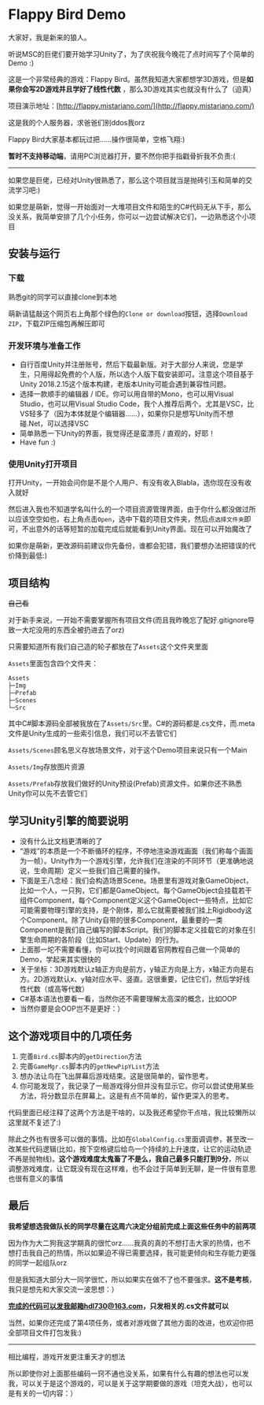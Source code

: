 # Flappy Bird Demo


大家好，我是新来的狼人。

听说MSC的巨佬们要开始学习Unity了，为了庆祝我今晚花了点时间写了个简单的Demo :)

这是一个非常经典的游戏：Flappy Bird。虽然我知道大家都想学3D游戏，但是**如果你会写2D游戏并且学好了线性代数** ，那么3D游戏其实也就没有什么了（迫真）

项目演示地址：[http://flappy.mistariano.com/](http://flappy.mistariano.com/)

这是我的个人服务器，求爸爸们别ddos我orz

Flappy Bird大家基本都玩过把……操作很简单，空格飞翔:)

**暂时不支持移动端**，请用PC浏览器打开，要不然你把手指戳骨折我不负责:(

---

如果您是巨佬，已经对Unity很熟悉了，那么这个项目就当是抛砖引玉和简单的交流学习吧:)

如果您是萌新，觉得一开始面对一大堆项目文件和陌生的C#代码无从下手，那么没关系，我简单安排了几个小任务，你可以一边尝试解决它们，一边熟悉这个小项目

## 安装与运行

### 下载

熟悉git的同学可以直接clone到本地

萌新请猛敲这个网页右上角那个绿色的`Clone or download`按钮，选择`Download ZIP`，下载ZIP压缩包再解压即可

### 开发环境与准备工作

* 自行百度Unity并注册账号，然后下载最新版。对于大部分人来说，您是学生，只用得起免费的个人版，所以选个人版下载安装即可。注意这个项目基于Unity 2018.2.15这个版本构建，老版本Unity可能会遇到兼容性问题。
* 选择一款顺手的编辑器 / IDE。你可以用自带的Mono，也可以用Visual Studio，也可以用Visual Studio Code，我个人推荐后两个。尤其是VSC，比VS轻多了（因为本体就是个编辑器……），如果你只是想写Unity而不想碰.Net，可以选择VSC
* 简单熟悉一下Unity的界面，我觉得还是蛮漂亮 / 直观的，好耶！
* Have fun :)

### 使用Unity打开项目

打开Unity，一开始会问你是不是个人用户、有没有收入Blabla，选你现在没有收入就好

然后进入我也不知道学名叫什么的一个项目资源管理界面，由于你什么都没做过所以应该空空如也，右上角点击`Open`，选中下载的项目文件夹，然后点`选择文件夹`即可，不出意外的话等短暂的加载完成后就能看到Unity界面。现在可以开始魔改了

如果你是萌新，更改源码前建议你先备份，谁都会犯错，我们要想办法把错误的代价降到最低:)

## 项目结构

~~自己看~~

对于新手来说，一开始不需要掌握所有项目文件(而且我昨晚忘了配好.gitignore导致一大坨没用的东西全被扔进去了orz)

只需要知道所有我们自己造的轮子都放在了`Assets`这个文件夹里面

`Assets`里面包含四个文件夹：

```bash
Assets
├─Img
├─Prefab
├─Scenes
└─Src
```

其中C#脚本源码全部被我放在了`Assets/Src`里。C#的源码都是.cs文件，而.meta文件是Unity生成的一些索引信息，我们可以不去管它们

`Assets/Scenes`顾名思义存放场景文件，对于这个Demo项目来说只有一个Main

`Assets/Img`存放图片资源

`Assets/Prefab`存放我们做好的Unity预设(Prefab)资源文件。如果你还不熟悉Unity你可以先不去管它们

## 学习Unity引擎的简要说明

* 没有什么比文档更清晰的了
* “游戏”的本质是一个不断循环的程序，不停地渲染游戏画面（我们称每个画面为一帧）。Unity作为一个游戏引擎，允许我们在渲染的不同环节（更准确地说说，生命周期）定义一些我们自己需要的操作。
* 下面是王八念经：我们会构造场景Scene。场景里有游戏对象GameObject，比如一个人，一只狗，它们都是GameObject。每个GameObject会挂载若干组件Component，每个Component定义这个GameObject一些特点，比如它可能需要物理引擎的支持，是个刚体，那么它就需要被我们挂上Rigidbody这个Component。除了Unity自带的很多Component，最重要的一类Component是我们自己编写的脚本Script。我们的脚本定义挂载它的对象在引擎生命周期的各阶段（比如Start、Update）的行为。
* 上面那一坨不需要看懂，你可以找个时间跟着官网教程自己做一个简单的Demo，学起来其实很快的
* 关于坐标：3D游戏默认z轴正方向是前方，y轴正方向是上方，x轴正方向是右方。2D游戏默认x、y轴对应水平、竖直。这很重要，记住它们，然后学好线性代数（或高等代数）
* C#基本语法也要看一看，当然你还不需要理解太高深的概念，比如OOP
* 当然你要是会OOP岂不是更好：）

## 这个游戏项目中的几项任务
1. 完善`Bird.cs`脚本内的`getDirection`方法
2. 完善`GameMgr.cs`脚本内的`getNewPipYList`方法
3. 想办法让鸟在飞出屏幕后游戏结束。这是很简单的，留作思考。
4. 你可能发现了，我记录了一局游戏得分但并没有显示它。你可以尝试使用某些方法，将分数显示在屏幕上。这是有点不简单的，留作更深入的思考。

代码里面已经注释了这两个方法是干啥的，以及我还希望你干点啥，我比较懒所以这里就不复述了:)

除此之外也有很多可以做的事情。比如在`GlobalConfig.cs`里面调调参，甚至改一改某些代码逻辑(比如，按下空格键后给鸟一个持续的上升速度，让它的运动轨迹不再是抛物线)。**这个游戏难度太鬼畜了不是么，我自己最多只能打到9分**，所以调整游戏难度，让它既没有现在这样难，也不会过于简单到无聊，是一件很有意思也很有意义的事情

## 最后

**我希望想选我做队长的同学尽量在这周六决定分组前完成上面这些任务中的前两项**

因为作为大二狗我这学期真的很忙orz……我真的真的不想打击大家的热情，也不想打击我自己的热情，所以如果迫不得已需要选择，我可能更倾向和生存能力更强的同学一起组队orz

但是我知道大部分大一同学很忙，所以如果实在做不了也不要强求。**这不是考核**，我只是想先和大家交流一波思想：）

**完成的代码可以发我邮箱hdl730@163.com，只发相关的.cs文件就可以**

当然，如果你还完成了第4项任务，或者对游戏做了其他方面的改进，也欢迎你把全部项目文件打包发我:)

---

相比编程，游戏开发更注重天才的想法

所以即使你对上面那些编码一窍不通也没关系，如果有什么有趣的想法也可以发我，可以关于是这个游戏的，可以是关于这学期要做的游戏（坦克大战），也可以是有关的一切内容：）


